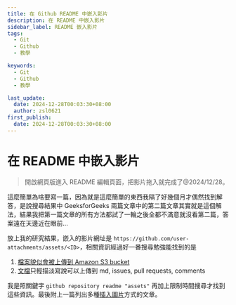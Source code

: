 ```yaml
---
title: 在 Github README 中嵌入影片
description: 在 README 中嵌入影片
sidebar_label: README 嵌入影片
tags:
  - Git
  - Github
  - 教學

keywords:
  - Git
  - Github
  - 教學

last_update:
  date: 2024-12-28T00:03:30+08:00
  author: zsl0621
first_publish:
  date: 2024-12-28T00:03:30+08:00
---
```


# 在 README 中嵌入影片

> 開啟網頁版進入 README 編輯頁面，把影片拖入就完成了@2024/12/28。

這麼簡單為啥要寫一篇，因為就是這麼簡單的東西我隔了好幾個月才偶然找到解答，是說搜尋結果中 GeeksforGeeks 兩篇文章中的第二篇文章其實就是這個解法，結果我把第一篇文章的所有方法都試了一輪之後全都不滿意就沒看第二篇，答案遠在天邊近在眼前...

放上我的研究結果，嵌入的影片網址是 `https://github.com/user-attachments/assets/<ID>`，相關資訊經過好一番搜尋勉強能找到的是

1. [檔案貌似會被上傳到 Amazon S3 bucket](https://www.reddit.com/r/github/comments/1gpv0wn/where_are_the_files_uploaded_via_the_readmemd/)
2. [文檔](https://www.reddit.com/r/github/comments/1gpv0wn/where_are_the_files_uploaded_via_the_readmemd/)只輕描淡寫說可以上傳到 md, issues, pull requests, comments

我是照關鍵字 `github repository readme "assets"` 再加上限制時間搜尋才找到這些資訊。最後附上一篇列出多種[插入圖片](https://www.baeldung.com/ops/github-readme-insert-image)方式的文章。
